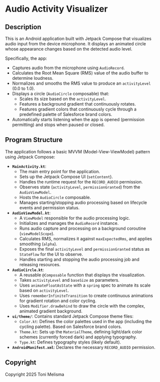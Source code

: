 # Audio Activity Visualizer

## Description

This is an Android application built with Jetpack Compose that visualizes audio input from the device microphone. It displays an animated circle whose appearance changes based on the detected audio level.

Specifically, the app:
* Captures audio from the microphone using `AudioRecord`.
* Calculates the Root Mean Square (RMS) value of the audio buffer to determine loudness.
* Normalizes and smooths the RMS value to produce an `activityLevel` (0.0 to 1.0).
* Displays a circle (`AudioCircle` composable) that:
    * Scales its size based on the `activityLevel`.
    * Features a background gradient that continuously rotates.
    * Features gradient colors that continuously cycle through a predefined palette of Salesforce brand colors.
* Automatically starts listening when the app is opened (permission permitting) and stops when paused or closed.

## Program Structure

The application follows a basic MVVM (Model-View-ViewModel) pattern using Jetpack Compose:

* **`MainActivity.kt`**:
    * The main entry point for the application.
    * Sets up the Jetpack Compose UI (`setContent`).
    * Handles the runtime request for the `RECORD_AUDIO` permission.
    * Observes state (`activityLevel`, `permissionGranted`) from the `AudioViewModel`.
    * Hosts the `AudioCircle` composable.
    * Manages starting/stopping audio processing based on lifecycle events and permission status.
* **`AudioViewModel.kt`**:
    * A `ViewModel` responsible for the audio processing logic.
    * Initializes and manages the `AudioRecord` instance.
    * Runs audio capture and processing on a background coroutine (`viewModelScope`).
    * Calculates RMS, normalizes it against `maxExpectedRms`, and applies smoothing (`alpha`).
    * Exposes the final `activityLevel` and `permissionGranted` status as `StateFlow` for the UI to observe.
    * Handles starting and stopping the audio processing job and releasing resources.
* **`AudioCircle.kt`**:
    * A reusable `@Composable` function that displays the visualization.
    * Takes `activityLevel` and `baseSize` as parameters.
    * Uses `animateFloatAsState` with a `spring` spec to animate its scale based on `activityLevel`.
    * Uses `rememberInfiniteTransition` to create continuous animations for gradient rotation and color cycling.
    * Uses `Modifier.drawBehind` to draw the circle with the complex, animated gradient background.
* **`ui/theme/`**: Contains standard Jetpack Compose theme files:
    * `Color.kt`: Defines the color palettes used in the app (including the cycling palette). Based on Salesforce brand colors.
    * `Theme.kt`: Sets up the `MaterialTheme`, defining light/dark color schemes (currently forced dark) and applying typography.
    * `Type.kt`: Defines typography styles (likely default).
* **`AndroidManifest.xml`**: Declares the necessary `RECORD_AUDIO` permission.

## Copyright

Copyright 2025 Toni Melisma

